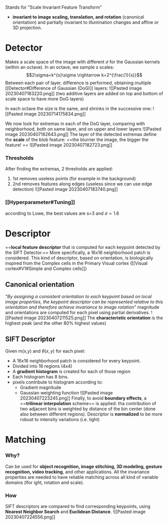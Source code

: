 Stands for "Scale Invariant Feature Transform"
- **invariant to image scaling, translation, and rotation** (canonical orientation) and partially invariant to illumination changes and affine or 3D projection.
# Detector
Makes a scale space of the image with different $\sigma$ for the Gaussian kernels (within an octave). In an octave, we sample $s$ scales: $$2\sigma=k^{s}\sigma \rightarrow k=2^{\frac{1}{s}}$$Between each pair of layer, difference is performed, obtaining multiple  [[Detector#Difference of Gaussian (DoG)]] layers:
![[Pasted image 20230407183220.png]]
(two additive layers are added on top and bottom of scale space to have more DoG layers)

In each octave the size is the same, and shrinks in the successive one:
![[Pasted image 20230714175834.png]]

We now look for extremas in each of the DoG layer, comparing with neighborhood, both on same layer, and on upper and lower layers
![[Pasted image 20230407182643.png]]
The layer of the detected extremas define the **scale** of the blob feature: ==the blurrier the image, the bigger the feature! ==
![[Pasted image 20230407182723.png]]
### Thresholds
After finding the extremas, 2 thresholds are applied:
1. 1st removes useless points (for example in the background)
2. 2nd removes features along edges (useless since we can use edge detection)
![[Pasted image 20230407183740.png]]
### [[Hyperparameter#Tuning]] 
according to Lowe, the best values are s=3 and $\sigma=1.6$

# Descriptor
==**local feature descriptor** that is computed for each keypoint detected by the SIFT Detector.==
More specifically, a 16x16 neighborhood patch is considered.
This kind of descriptor, based on orientation, is biologically inspired from the Complex cells in the Primary Visual cortex ([[Visual cortex#V1#Simple and Complex cells]])

## Canonical orientation 
_"By assigning a consistent orientation to each keypoint based on local image properties, the keypoint descriptor can be represented relative to this orientation and therefore achieve invariance to image rotation"_
magnitude and orientations are computed for each pixel using partial derivatives.
![[Pasted image 20230407211525.png]]
The **characteristic orientation** is the highest peak (and the other 80% highest values)

## SIFT Descriptor
Given m(x,y) and $\theta(x,y)$ for each pixel: 
- A 16x16 neighborhood patch is considered for every keypoint. 
- Divided into 16 regions (4x4)
- A **gradient histogram** is created for each of those region
- Each histogram has 8 bins.
- pixels contribute to histogram according to:
	- Gradient magnitude
	- Gaussian weighting function
![[Pasted image 20230407223245.png]]
Finally, to avoid **boundary effects**, a ==**trilinear interpolation** scheme== is applied: tha contribution of two adjacent bins is weighted by distance of the bin center (done also between different regions).
Descriptor is **normalized** to be more robust to intensity variations (i.e. light)
# Matching
### Why?
Can be used for **object recognition, image stitching, 3D modeling, gesture recognition, video tracking**, and other applications.
All the invariance properties are needed to have reliable matching across all kind of variable domains (lfor ight, rotation and scale).
### How
SIFT descriptors are compared to find corresponding keypoints, using **Nearest Neighbor Search** and **Euclidean Distance**.
![[Pasted image 20230407224556.png]]
